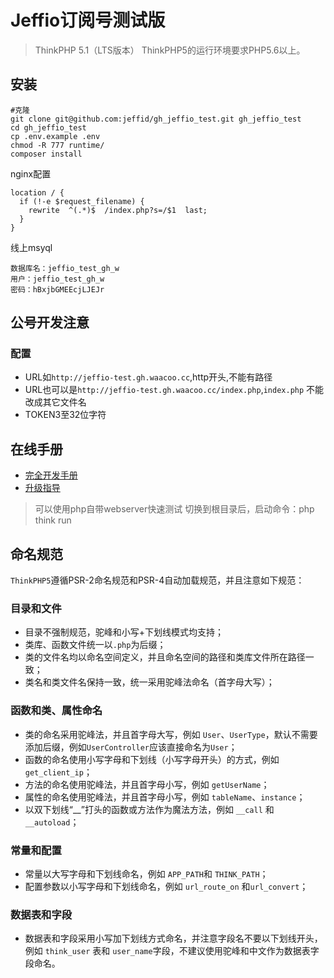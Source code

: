 # Jeffio订阅号测试版

> ThinkPHP 5.1（LTS版本）
> ThinkPHP5的运行环境要求PHP5.6以上。

## 安装
```
#克隆
git clone git@github.com:jeffid/gh_jeffio_test.git gh_jeffio_test
cd gh_jeffio_test
cp .env.example .env
chmod -R 777 runtime/
composer install

```

nginx配置
```
location / {
  if (!-e $request_filename) {
    rewrite  ^(.*)$  /index.php?s=/$1  last;
  }
}
```

线上msyql
```
数据库名：jeffio_test_gh_w
用户：jeffio_test_gh_w
密码：hBxjbGMEEcjLJEJr
```

## 公号开发注意
### 配置
* URL如`http://jeffio-test.gh.waacoo.cc`,http开头,不能有路径
* URL也可以是`http://jeffio-test.gh.waacoo.cc/index.php`,`index.php` 不能改成其它文件名
* TOKEN3至32位字符



## 在线手册

+ [完全开发手册](https://www.kancloud.cn/manual/thinkphp5_1/content)
+ [升级指导](https://www.kancloud.cn/manual/thinkphp5_1/354155) 
> 可以使用php自带webserver快速测试
> 切换到根目录后，启动命令：php think run

## 命名规范

`ThinkPHP5`遵循PSR-2命名规范和PSR-4自动加载规范，并且注意如下规范：

### 目录和文件

*   目录不强制规范，驼峰和小写+下划线模式均支持；
*   类库、函数文件统一以`.php`为后缀；
*   类的文件名均以命名空间定义，并且命名空间的路径和类库文件所在路径一致；
*   类名和类文件名保持一致，统一采用驼峰法命名（首字母大写）；

### 函数和类、属性命名

*   类的命名采用驼峰法，并且首字母大写，例如 `User`、`UserType`，默认不需要添加后缀，例如`UserController`应该直接命名为`User`；
*   函数的命名使用小写字母和下划线（小写字母开头）的方式，例如 `get_client_ip`；
*   方法的命名使用驼峰法，并且首字母小写，例如 `getUserName`；
*   属性的命名使用驼峰法，并且首字母小写，例如 `tableName`、`instance`；
*   以双下划线“__”打头的函数或方法作为魔法方法，例如 `__call` 和 `__autoload`；

### 常量和配置

*   常量以大写字母和下划线命名，例如 `APP_PATH`和 `THINK_PATH`；
*   配置参数以小写字母和下划线命名，例如 `url_route_on` 和`url_convert`；

### 数据表和字段

*   数据表和字段采用小写加下划线方式命名，并注意字段名不要以下划线开头，例如 `think_user` 表和 `user_name`字段，不建议使用驼峰和中文作为数据表字段命名。

